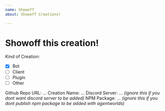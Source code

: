 ```yaml
---
name: Showoff
about: Showoff Creations!

---
```


# Showoff this creation!

Kind of Creation:
- [x] Bot
- [ ] Client
- [ ] Plugin
- [ ] Other

Github Repo URL: ...
Creation Name: ...
Discord Server: ... _(ignore this if you dont want discord server to be added)_
NPM Package: ... _(ignore this if you dont publish npm package to be added with agentworlds)_
